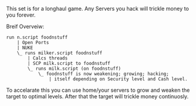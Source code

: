 This set is for a longhaul game. Any Servers you hack will trickle money to you forever.

Breif Overveiw:

    run n.script foodnstuff
    	| Open Ports
    	| NUKE
    	\_ runs milker.script foodnstuff
    		| Calcs threads
    		| SCP milk.script to foodnstuff
    		\_ runs milk.script (on foodnstuff)
    			\_ foodnstuff is now weakening; growing; hacking; 
    				| itself depending on Security level and Cash level.

To accelarate this you can use home/your servers to grow and weaken the target to optimal levels. After that the target will trickle money continuosly.
